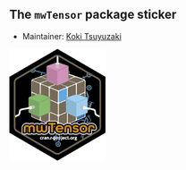 ## The `mwTensor` package sticker

* Maintainer: [Koki Tsuyuzaki](https://github.com/kokitsuyuzaki/)

<img src=mwTensor.png height="200">